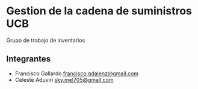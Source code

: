 # Gestion de la cadena de suministros UCB

Grupo de trabajo de inventarios

## Integrantes

- Francisco Gallardo <francisco.gdalenz@gmail.com>
- Celeste Aduviri <sky.mel705@gmail.com>
